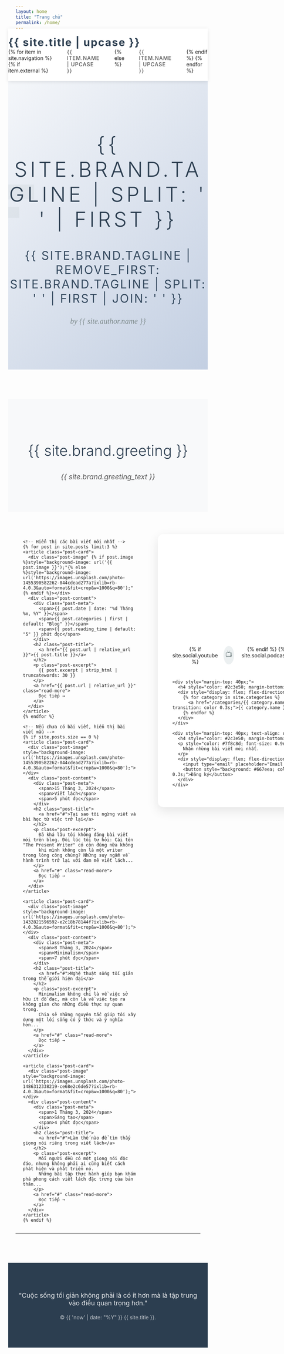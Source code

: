 ```yaml
---
layout: home
title: "Trang chủ"
permalink: /home/
---
```


<style>
  .hero-section {
    background: linear-gradient(135deg, #f5f7fa 0%, #c3cfe2 100%);
    padding: 80px 0;
    text-align: center;
    margin: -20px -20px 60px -20px;
    position: relative;
    overflow: hidden;
  }
  
  .hero-content {
    max-width: 800px;
    margin: 0 auto;
    position: relative;
    z-index: 2;
  }
  
  .hero-title {
    font-size: 3.5rem;
    font-weight: 300;
    color: #2c3e50;
    margin-bottom: 20px;
    letter-spacing: 8px;
    text-transform: uppercase;
  }
  
  .hero-subtitle {
    font-size: 2rem;
    font-weight: 400;
    color: #34495e;
    margin-bottom: 30px;
    text-transform: uppercase;
    letter-spacing: 3px;
  }
  
  .hero-author {
    font-style: italic;
    font-size: 1.3rem;
    color: #7f8c8d;
    margin-bottom: 40px;
    font-family: 'Georgia', serif;
  }
  
  .hero-illustration {
    position: absolute;
    top: 0;
    left: 0;
    right: 0;
    bottom: 0;
    opacity: 0.1;
    background: url('data:image/svg+xml,<svg xmlns="http://www.w3.org/2000/svg" viewBox="0 0 800 400"><circle cx="100" cy="100" r="50" fill="%2395a5a6"/><rect x="200" y="150" width="100" height="20" fill="%2395a5a6"/><rect x="200" y="180" width="80" height="15" fill="%2395a5a6"/><circle cx="700" cy="300" r="60" fill="%2395a5a6"/></svg>') no-repeat center;
    background-size: cover;
  }
  
  .nav-header {
    background: white;
    padding: 20px 0;
    box-shadow: 0 2px 10px rgba(0,0,0,0.1);
    position: sticky;
    top: 0;
    z-index: 100;
    margin: -20px -20px 0 -20px;
  }
  <nav>
  <a href="index.html">Trang chủ</a>
  <a href="/blog/">Bài viết</a>
</nav>
  
  .nav-container {
    max-width: 1200px;
    margin: 0 auto;
    display: flex;
    justify-content: space-between;
    align-items: center;
    padding: 0 40px;
  }
  
  .logo {
    font-size: 1.8rem;
    font-weight: bold;
    color: #2c3e50;
    text-decoration: none;
    letter-spacing: 2px;
  }
  
  .nav-links {
    display: flex;
    gap: 40px;
    list-style: none;
    margin: 0;
    padding: 0;
  }
  
  .nav-links a {
    text-decoration: none;
    color: #555;
    font-weight: 500;
    text-transform: uppercase;
    letter-spacing: 1px;
    transition: color 0.3s;
  }
  
  .nav-links a:hover {
    color: #2c3e50;
  }
  
  .main-content {
    max-width: 1200px;
    margin: 0 auto;
    padding: 0 20px;
    display: grid;
    grid-template-columns: 2fr 1fr;
    gap: 60px;
  }
  
  .blog-posts {
    display: flex;
    flex-direction: column;
    gap: 40px;
  }
  
  .post-card {
    background: white;
    border-radius: 15px;
    overflow: hidden;
    box-shadow: 0 10px 30px rgba(0,0,0,0.1);
    transition: transform 0.3s, box-shadow 0.3s;
    border: 1px solid #ecf0f1;
  }
  
  .post-card:hover {
    transform: translateY(-5px);
    box-shadow: 0 20px 40px rgba(0,0,0,0.15);
  }
  
  .post-image {
    width: 100%;
    height: 300px;
    background: linear-gradient(135deg, #667eea 0%, #764ba2 100%);
    background-size: cover;
    background-position: center;
  }
  
  .post-content {
    padding: 40px;
  }
  
  .post-meta {
    display: flex;
    gap: 20px;
    margin-bottom: 15px;
    font-size: 0.9rem;
    color: #7f8c8d;
    text-transform: uppercase;
    letter-spacing: 1px;
  }
  
  .post-title {
    font-size: 1.8rem;
    margin-bottom: 20px;
    color: #2c3e50;
    font-weight: 300;
  }
  
  .post-title a {
    text-decoration: none;
    color: inherit;
    transition: color 0.3s;
  }
  
  .post-title a:hover {
    color: #667eea;
  }
  
  .post-excerpt {
    color: #555;
    line-height: 1.8;
    margin-bottom: 25px;
    font-size: 1.1rem;
  }
  
  .read-more {
    color: #667eea;
    text-decoration: none;
    font-weight: 600;
    text-transform: uppercase;
    letter-spacing: 1px;
    display: inline-flex;
    align-items: center;
    gap: 10px;
    transition: gap 0.3s;
  }
  
  .read-more:hover {
    gap: 15px;
  }
  
  .sidebar {
    background: white;
    padding: 40px;
    border-radius: 15px;
    box-shadow: 0 10px 30px rgba(0,0,0,0.1);
    height: fit-content;
    position: sticky;
    top: 120px;
  }
  
  .sidebar h3 {
    color: #2c3e50;
    margin-bottom: 30px;
    font-weight: 300;
    font-size: 1.5rem;
    text-align: center;
  }
  
  .author-info {
    text-align: center;
    margin-bottom: 40px;
  }
  
  .author-avatar {
    width: 120px;
    height: 120px;
    border-radius: 50%;
    background: linear-gradient(135deg, #667eea, #764ba2);
    margin: 0 auto 20px;
    display: flex;
    align-items: center;
    justify-content: center;
    color: white;
    font-size: 3rem;
    font-weight: 300;
  }
  
  .social-links {
    display: flex;
    justify-content: center;
    gap: 15px;
    margin-top: 30px;
  }
  
  .social-links a {
    width: 50px;
    height: 50px;
    border-radius: 50%;
    background: #ecf0f1;
    color: #7f8c8d;
    display: flex;
    align-items: center;
    justify-content: center;
    text-decoration: none;
    font-size: 1.2rem;
    transition: all 0.3s;
  }
  
  .social-links a:hover {
    background: #667eea;
    color: white;
    transform: translateY(-3px);
  }
  
  .greeting-section {
    background: #f8f9fa;
    padding: 60px 0;
    text-align: center;
    margin: 80px -20px 60px -20px;
  }
  
  .greeting-content {
    max-width: 800px;
    margin: 0 auto;
    padding: 0 40px;
  }
  
  .greeting-title {
    font-size: 2.5rem;
    color: #2c3e50;
    margin-bottom: 30px;
    font-weight: 300;
  }
  
  .greeting-text {
    font-size: 1.2rem;
    line-height: 1.8;
    color: #555;
    font-style: italic;
  }
  
  @media (max-width: 768px) {
    .hero-title {
      font-size: 2rem;
      letter-spacing: 3px;
    }
    
    .hero-subtitle {
      font-size: 1.2rem;
      letter-spacing: 1px;
    }
    
    .nav-links {
      display: none;
    }
    
    .main-content {
      grid-template-columns: 1fr;
      gap: 40px;
      padding: 0 15px;
    }
    
    .post-content {
      padding: 30px;
    }
  }
</style>

<div class="nav-header">
  <div class="nav-container">
    <a href="#" class="logo">{{ site.title | upcase }}</a>
    <ul class="nav-links">
      {% for item in site.navigation %}
        {% if item.external %}
          <li><a href="{{ item.link }}" target="_blank">{{ item.name | upcase }}</a></li>
        {% else %}
          <li><a href="{{ item.link }}">{{ item.name | upcase }}</a></li>
        {% endif %}
      {% endfor %}
    </ul>
  </div>
</div>

<div class="hero-section">
  <div class="hero-illustration"></div>
  <div class="hero-content">
    <h1 class="hero-title">{{ site.brand.tagline | split: ' ' | first }}</h1>
    <h2 class="hero-subtitle">{{ site.brand.tagline | remove_first: site.brand.tagline | split: ' ' | first | join: ' ' }}</h2>
    <p class="hero-author">by {{ site.author.name }}</p>
  </div>
</div>

<div class="greeting-section">
  <div class="greeting-content">
    <h2 class="greeting-title">{{ site.brand.greeting }}</h2>
    <p class="greeting-text">
      {{ site.brand.greeting_text }}
    </p>
  </div>
</div>

<div class="main-content">
  <section class="blog-posts" id="blog">
    
    <!-- Hiển thị các bài viết mới nhất -->
    {% for post in site.posts limit:3 %}
    <article class="post-card">
      <div class="post-image" {% if post.image %}style="background-image: url('{{ post.image }}');"{% else %}style="background-image: url('https://images.unsplash.com/photo-1455390582262-044cdead277a?ixlib=rb-4.0.3&auto=format&fit=crop&w=1000&q=80');"{% endif %}></div>
      <div class="post-content">
        <div class="post-meta">
          <span>{{ post.date | date: "%d Tháng %m, %Y" }}</span>
          <span>{{ post.categories | first | default: "Blog" }}</span>
          <span>{{ post.reading_time | default: "5" }} phút đọc</span>
        </div>
        <h2 class="post-title">
          <a href="{{ post.url | relative_url }}">{{ post.title }}</a>
        </h2>
        <p class="post-excerpt">
          {{ post.excerpt | strip_html | truncatewords: 30 }}
        </p>
        <a href="{{ post.url | relative_url }}" class="read-more">
          Đọc tiếp →
        </a>
      </div>
    </article>
    {% endfor %}

    <!-- Nếu chưa có bài viết, hiển thị bài viết mẫu -->
    {% if site.posts.size == 0 %}
    <article class="post-card">
      <div class="post-image" style="background-image: url('https://images.unsplash.com/photo-1455390582262-044cdead277a?ixlib=rb-4.0.3&auto=format&fit=crop&w=1000&q=80');"></div>
      <div class="post-content">
        <div class="post-meta">
          <span>15 Tháng 3, 2024</span>
          <span>Viết lách</span>
          <span>5 phút đọc</span>
        </div>
        <h2 class="post-title">
          <a href="#">Tại sao tôi ngừng viết và bài học từ việc trở lại</a>
        </h2>
        <p class="post-excerpt">
          Đã khá lâu tôi không đăng bài viết mới trên blog. Đôi lúc tôi tự hỏi: Cái tên "The Present Writer" có còn đúng nữa không 
          khi mình không còn là một writer trong lòng công chúng? Những suy ngẫm về hành trình trở lại với đam mê viết lách...
        </p>
        <a href="#" class="read-more">
          Đọc tiếp →
        </a>
      </div>
    </article>

    <article class="post-card">
      <div class="post-image" style="background-image: url('https://images.unsplash.com/photo-1432821596592-e2c18b78144f?ixlib=rb-4.0.3&auto=format&fit=crop&w=1000&q=80');"></div>
      <div class="post-content">
        <div class="post-meta">
          <span>8 Tháng 3, 2024</span>
          <span>Minimalism</span>
          <span>7 phút đọc</span>
        </div>
        <h2 class="post-title">
          <a href="#">Nghệ thuật sống tối giản trong thế giới hiện đại</a>
        </h2>
        <p class="post-excerpt">
          Minimalism không chỉ là về việc sở hữu ít đồ đạc, mà còn là về việc tạo ra không gian cho những điều thực sự quan trọng. 
          Chia sẻ những nguyên tắc giúp tôi xây dựng một lối sống có ý thức và ý nghĩa hơn...
        </p>
        <a href="#" class="read-more">
          Đọc tiếp →
        </a>
      </div>
    </article>

    <article class="post-card">
      <div class="post-image" style="background-image: url('https://images.unsplash.com/photo-1486312338219-ce68e2c6de57?ixlib=rb-4.0.3&auto=format&fit=crop&w=1000&q=80');"></div>
      <div class="post-content">
        <div class="post-meta">
          <span>1 Tháng 3, 2024</span>
          <span>Sáng tạo</span>
          <span>4 phút đọc</span>
        </div>
        <h2 class="post-title">
          <a href="#">Làm thế nào để tìm thấy giọng nói riêng trong viết lách</a>
        </h2>
        <p class="post-excerpt">
          Mỗi người đều có một giọng nói độc đáo, nhưng không phải ai cũng biết cách phát hiện và phát triển nó. 
          Những bài tập thực hành giúp bạn khám phá phong cách viết lách đặc trưng của bản thân...
        </p>
        <a href="#" class="read-more">
          Đọc tiếp →
        </a>
      </div>
    </article>
    {% endif %}

  </section>

  <aside class="sidebar">
    <div class="author-info">
      <div class="author-avatar">{{ site.author.name | split: ' ' | map: 'first' | join: '' }}</div>
      <h3>{{ site.author.name }}</h3>
      <p style="color: #7f8c8d; line-height: 1.6; font-style: italic;">
        {{ site.author.bio }}
      </p>
      <div class="social-links">
        {% if site.social.youtube %}
          <a href="{{ site.social.youtube }}" title="YouTube" target="_blank">📺</a>
        {% endif %}
        {% if site.social.podcast %}
          <a href="{{ site.social.podcast }}" title="Podcast" target="_blank">🎧</a>
        {% endif %}
        {% if site.social.instagram %}
          <a href="{{ site.social.instagram }}" title="Instagram" target="_blank">📷</a>
        {% endif %}
        {% if site.social.facebook %}
          <a href="{{ site.social.facebook }}" title="Facebook" target="_blank">📘</a>
        {% endif %}
        <a href="/blog/" title="Blog">📝</a>
        {% if site.social.email %}
          <a href="mailto:{{ site.social.email }}" title="Email">✉️</a>
        {% endif %}
      </div>
    </div>

    <div style="margin-top: 40px;">
      <h4 style="color: #2c3e50; margin-bottom: 20px; font-weight: 300;">Chủ đề phổ biến</h4>
      <div style="display: flex; flex-direction: column; gap: 12px;">
        {% for category in site.categories %}
          <a href="/categories/{{ category.name | slugify }}/" style="color: #7f8c8d; text-decoration: none; padding: 8px 0; border-bottom: 1px solid #ecf0f1; transition: color 0.3s;">{{ category.name }}</a>
        {% endfor %}
      </div>
    </div>

    <div style="margin-top: 40px; text-align: center;">
      <h4 style="color: #2c3e50; margin-bottom: 20px; font-weight: 300;">Newsletter</h4>
      <p style="color: #7f8c8d; font-size: 0.9rem; margin-bottom: 20px;">
        Nhận những bài viết mới nhất.
      </p>
      <div style="display: flex; flex-direction: column; gap: 10px;">
        <input type="email" placeholder="Email của bạn" style="padding: 12px; border: 1px solid #ecf0f1; border-radius: 8px; font-size: 0.9rem;">
        <button style="background: #667eea; color: white; padding: 12px; border: none; border-radius: 8px; cursor: pointer; font-weight: 500; transition: background 0.3s;">Đăng ký</button>
      </div>
    </div>
  </aside>
</div>

---

<div style="text-align: center; padding: 60px 20px; background: #2c3e50; color: white; margin: 80px -20px 0 -20px;">
  <p style="font-size: 1.1rem; opacity: 0.9; margin-bottom: 20px;">
    "Cuộc sống tối giản không phải là có ít hơn mà là tập trung vào điều quan trọng hơn."
  </p>
  <p style="opacity: 0.7;">
    © {{ 'now' | date: "%Y" }} {{ site.title }}.
  </p>
</div>
